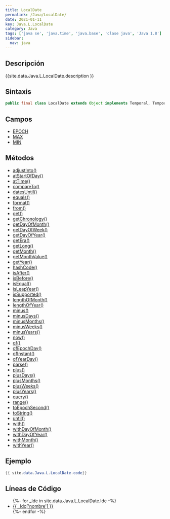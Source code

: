 ```yaml
---
title: LocalDate
permalink: /Java/LocalDate/
date: 2021-01-11
key: Java.L.LocalDate
category: Java
tags: ['java se', 'java.time', 'java.base', 'clase java', 'Java 1.8']
sidebar: 
  nav: java
---
```


## Descripción
{{site.data.Java.L.LocalDate.description }}

## Sintaxis
~~~java
public final class LocalDate extends Object implements Temporal, TemporalAdjuster, ChronoLocalDate, Serializable
~~~

## Campos
* [EPOCH](/Java/LocalDate/EPOCH)
* [MAX](/Java/LocalDate/MAX)
* [MIN](/Java/LocalDate/MIN)

## Métodos
* [adjustInto()](/Java/LocalDate/adjustInto)
* [atStartOfDay()](/Java/LocalDate/atStartOfDay)
* [atTime()](/Java/LocalDate/atTime)
* [compareTo()](/Java/LocalDate/compareTo)
* [datesUntil()](/Java/LocalDate/datesUntil)
* [equals()](/Java/LocalDate/equals)
* [format()](/Java/LocalDate/format)
* [from()](/Java/LocalDate/from)
* [get()](/Java/LocalDate/get)
* [getChronology()](/Java/LocalDate/getChronology)
* [getDayOfMonth()](/Java/LocalDate/getDayOfMonth)
* [getDayOfWeek()](/Java/LocalDate/getDayOfWeek)
* [getDayOfYear()](/Java/LocalDate/getDayOfYear)
* [getEra()](/Java/LocalDate/getEra)
* [getLong()](/Java/LocalDate/getLong)
* [getMonth()](/Java/LocalDate/getMonth)
* [getMonthValue()](/Java/LocalDate/getMonthValue)
* [getYear()](/Java/LocalDate/getYear)
* [hashCode()](/Java/LocalDate/hashCode)
* [isAfter()](/Java/LocalDate/isAfter)
* [isBefore()](/Java/LocalDate/isBefore)
* [isEqual()](/Java/LocalDate/isEqual)
* [isLeapYear()](/Java/LocalDate/isLeapYear)
* [isSupported()](/Java/LocalDate/isSupported)
* [lengthOfMonth()](/Java/LocalDate/lengthOfMonth)
* [lengthOfYear()](/Java/LocalDate/lengthOfYear)
* [minus()](/Java/LocalDate/minus)
* [minusDays()](/Java/LocalDate/minusDays)
* [minusMonths()](/Java/LocalDate/minusMonths)
* [minusWeeks()](/Java/LocalDate/minusWeeks)
* [minusYears()](/Java/LocalDate/minusYears)
* [now()](/Java/LocalDate/now)
* [of()](/Java/LocalDate/of)
* [ofEpochDay()](/Java/LocalDate/ofEpochDay)
* [ofInstant()](/Java/LocalDate/ofInstant)
* [ofYearDay()](/Java/LocalDate/ofYearDay)
* [parse()](/Java/LocalDate/parse)
* [plus()](/Java/LocalDate/plus)
* [plusDays()](/Java/LocalDate/plusDays)
* [plusMonths()](/Java/LocalDate/plusMonths)
* [plusWeeks()](/Java/LocalDate/plusWeeks)
* [plusYears()](/Java/LocalDate/plusYears)
* [query()](/Java/LocalDate/query)
* [range()](/Java/LocalDate/range)
* [toEpochSecond()](/Java/LocalDate/toEpochSecond)
* [toString()](/Java/LocalDate/toString)
* [until()](/Java/LocalDate/until)
* [with()](/Java/LocalDate/with)
* [withDayOfMonth()](/Java/LocalDate/withDayOfMonth)
* [withDayOfYear()](/Java/LocalDate/withDayOfYear)
* [withMonth()](/Java/LocalDate/withMonth)
* [withYear()](/Java/LocalDate/withYear)

## Ejemplo
~~~java
{{ site.data.Java.L.LocalDate.code}}
~~~

## Líneas de Código
<ul>
{%- for _ldc in site.data.Java.L.LocalDate.ldc -%}
   <li>
       <a href="{{_ldc['url'] }}">{{ _ldc['nombre'] }}</a>
   </li>
{%- endfor -%}
</ul>

